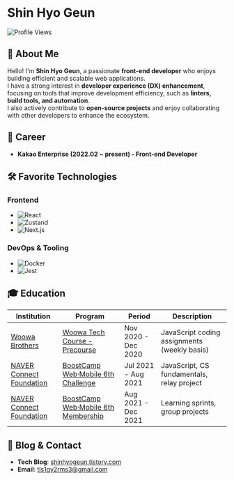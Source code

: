 # **Shin Hyo Geun**  

![Profile Views](https://hits.seeyoufarm.com/api/count/incr/badge.svg?url=https://github.com/shinhyogeun/hit-counter&count_bg=%23FFB100&title_bg=%23555555&icon=&icon_color=%23E7E7E7&title=hits&edge_flat=false)

## 👋 About Me  

Hello! I'm **Shin Hyo Geun**, a passionate **front-end developer** who enjoys building efficient and scalable web applications.  
I have a strong interest in **developer experience (DX) enhancement**, focusing on tools that improve development efficiency, such as **linters, build tools, and automation**.  
I also actively contribute to **open-source projects** and enjoy collaborating with other developers to enhance the ecosystem.  

## 💼 Career  

- **Kakao Enterprise (2022.02 ~ present) - Front-end Developer**  

## 🛠 Favorite Technologies  

### Frontend  
- ![React](https://img.shields.io/badge/React-61DAFB?style=flat-square&logo=React&logoColor=white)  
- ![Zustand](https://img.shields.io/badge/Zustand-000000?style=flat-square&logo=Zustand&logoColor=white)  
- ![Next.js](https://img.shields.io/badge/Next.js-000000?style=flat-square&logo=next.js&logoColor=white)  

### DevOps & Tooling  
- ![Docker](https://img.shields.io/badge/Docker-2496ED?style=flat-square&logo=Docker&logoColor=white)  
- ![Jest](https://img.shields.io/badge/Jest-C21325?style=flat-square&logo=Jest&logoColor=white)  

## 🎓 Education  

| Institution | Program | Period | Description |
|---|---|---|---|
| [Woowa Brothers](https://www.woowahan.com/) | [Woowa Tech Course - Precourse](https://woowacourse.github.io/) | Nov 2020 - Dec 2020 | JavaScript coding assignments (weekly basis) |
| [NAVER Connect Foundation](https://www.connect.or.kr/) | [BoostCamp Web·Mobile 6th Challenge](https://boostcamp.connect.or.kr/program_wm.html) | Jul 2021 - Aug 2021 | JavaScript, CS fundamentals, relay project |
| [NAVER Connect Foundation](https://www.connect.or.kr/) | [BoostCamp Web·Mobile 6th Membership](https://boostcamp.connect.or.kr/program_wm.html) | Aug 2021 - Dec 2021 | Learning sprints, group projects |

## 📜 Blog & Contact  

- **Tech Blog**: [shinhyogeun.tistory.com](https://shinhyogeun.tistory.com/)  
- **Email**: [tls1gy2rms3@gmail.com](mailto:tls1gy2rms3@gmail.com)  
